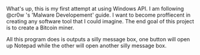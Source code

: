 What's up, this is my first attempt at using Windows API. I am following @cr0w 's 'Malware Developement' guide. I want to become proffiecent in creating any software tool that I could imagine. The end goal of this project is to create a Bitcoin miner. 

All this program does is outputs a silly message box, one button will open up Notepad while the other will open another silly message box.
